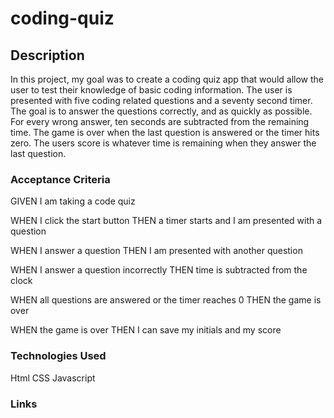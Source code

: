 # coding-quiz
## Description
  In this project, my goal was to create a coding quiz app that would allow the user to test their knowledge of basic coding information. The user is presented with five coding related questions and a seventy second timer. The goal is to answer the questions correctly, and as quickly as possible. For every wrong answer, ten seconds are subtracted from the remaining time. The game is over when the last question is answered or the timer hits zero. The users score is whatever time is remaining when they answer the last question.
### Acceptance Criteria
GIVEN I am taking a code quiz

WHEN I click the start button
THEN a timer starts and I am presented with a question

WHEN I answer a question
THEN I am presented with another question

WHEN I answer a question incorrectly
THEN time is subtracted from the clock

WHEN all questions are answered or the timer reaches 0
THEN the game is over

WHEN the game is over
THEN I can save my initials and my score
### Technologies Used
Html
CSS
Javascript

### Links
